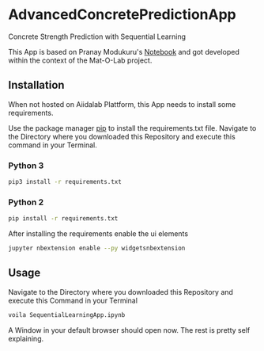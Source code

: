 # AdvancedConcretePredictionApp
Concrete Strength Prediction with Sequential Learning

This App is based on Pranay Modukuru's [Notebook](https://github.com/pranaymodukuru/Concrete-compressive-strength)
and got developed within the context of the Mat-O-Lab project.

## Installation

When not hosted on Aiidalab Plattform, this App needs to install some requirements.


Use the package manager [pip](https://pip.pypa.io/en/stable/) to install the requirements.txt file.
Navigate to the Directory where you downloaded this Repository and execute this command in your Terminal.

### Python 3
```bash
pip3 install -r requirements.txt
```
### Python 2

```bash
pip install -r requirements.txt
```
After installing the requirements enable the ui elements

```bash
jupyter nbextension enable --py widgetsnbextension
```

## Usage

Navigate to the Directory where you downloaded this Repository and execute this Command in your Terminal

```bash
voila SequentialLearningApp.ipynb
```

A Window in your default browser should open now. The rest is pretty self explaining.
